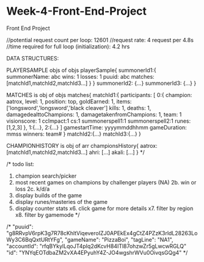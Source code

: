 # Week-4-Front-End-Project
Front End Project


//potential request count per loop: 12601
//request rate: 4 request per 4.8s
//time required for full loop (initialization): 4.2 hrs




DATA STRUCTURES:


PLAYERSAMPLE objs of objs
playerSample{
    summonerId1:{
        summonerName: abc
        wins: 1
        losses: 1
        puuid: abc
        matches: [matchId1,matchId2,matchId3...] 
        }
    }
    summonerId2: {...}
    summonerId3: {...}
}

MATCHES is obj of objs
matches{
    matchId1:{
        participants: [
            0:{
                champion: aatrox,
                level: 1,
                position: top,
                goldEarned: 1,
                items: ['longsword','longsword','black cleaver']
                kills: 1,
                deaths: 1,
                damagedealttoChampions: 1,
                damagetakenfromChampions: 1,
                team: 1
                visionscore: 1
                ccImpact:1
                cs:1
                summonerspell1:1
                summonerspell2:1
                runes:[1,2,3]
            },
            1:{...},
            2:{...}
        ]
        gamestartTime: yyyymmddhhmm
        gameDuration: mmss
        winners: team#
    }
    matchId2:{...}
    matchId3:{...}
}

CHAMPIONHISTORY is obj of arr
championsHistory{
    aatrox: [matchId1,matchId2,matchId3...]
    ahri: [...]
    akali: [...]
}
*/





/*
todo list:
1. champion search/picker
2. most recent games on champions by challenger players (NA)
2b. win or loss
2c. k/d/a
3. display builds of the game
4. display runes/masteries of the game
5. display counter stats
x6. click game for more details
x7. filter by region
x8. filter by gamemode
*/

/*
"puuid": "g8RRvpV6rpK3g7R78cKhltViqeveroIZJ0APEkEx4gCtZ4PZzK3rldL28263LoWy3C6BqQxtURtYFg",
"gameName": "PizzaBoi",
"tagLine": "NA1",
"accountId": "rfqBYkylLqoJT4pIq2dKcvH84ITl87ohzwZr5gLwcwRGLQ"
"id": "YNYqEOTdbaZM2vXA4EPyuhY4Z-JO4wgshrWVu0OivqsGQg4"
*/